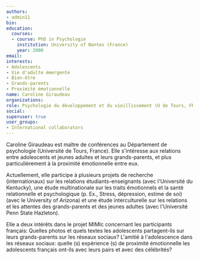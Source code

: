 ```yaml
---
authors:
- admin11
bio: 
education:
  courses:
  - course: PhD in Psychologie
    institution: University of Nantes (France)
    year: 2000
email:
interests:
- Adolescents
- Vie d'adulte émergente
- Bien-être
- Grands-parents
- Proximité émotionnelle
name: Caroline Giraudeau
organizations:
role: Psychologie du développement et du vieillissement (U de Tours, FR)
social:
superuser: true
user_groups:
- International collaborators
---
```


Caroline Giraudeau est maître de conférences au Département de psychologie (Université de Tours, France). Elle s'intéresse aux relations entre adolescents et jeunes adultes et leurs grands-parents, et plus particulièrement à la proximité émotionnelle entre eux.

Actuellement, elle participe à plusieurs projets de recherche (internationaux) sur les relations étudiants-enseignants (avec l'Université du Kentucky), une étude multinationale sur les traits émotionnels et la santé relationnelle et psychologique (p. Ex., Stress, dépression, estime de soi) (avec le University of Arizona) et une étude interculturelle sur les relations et les attentes des grands-parents et des jeunes adultes (avec l'Université Penn State Hazleton).

Elle a deux intérêts dans le projet MIMIc concernant les participants français: Quelles photos et quels textes les adolescents partagent-ils sur leurs grands-parents sur les réseaux sociaux? L'amitié à l'adolescence dans les réseaux sociaux: quelle (s) expérience (s) de proximité émotionnelle les adolescents français ont-ils avec leurs pairs et avec des célébrités?